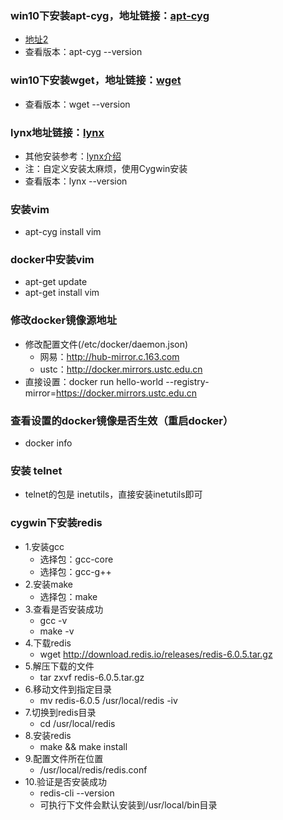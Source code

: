 ### win10下安装apt-cyg，地址链接：[apt-cyg](https://github.com/transcode-open/apt-cyg "apt-cyg")
* [地址2](https://github.com/kou1okada/apt-cyg)
* 查看版本：apt-cyg --version

### win10下安装wget，地址链接：[wget](https://eternallybored.org/misc/wget/ "wget")
* 查看版本：wget --version

### lynx地址链接：[lynx](https://lynx.invisible-island.net/release/ "lynx")
* 其他安装参考：[lynx介绍](http://blog.fpliu.com/it/software/lynx "lynx介绍")
* 注：自定义安装太麻烦，使用Cygwin安装
* 查看版本：lynx --version

### 安装vim
* apt-cyg install vim

### docker中安装vim
* apt-get update
* apt-get install vim

### 修改docker镜像源地址
* 修改配置文件(/etc/docker/daemon.json)
    * 网易：http://hub-mirror.c.163.com
    * ustc：http://docker.mirrors.ustc.edu.cn
* 直接设置：docker run hello-world --registry-mirror=https://docker.mirrors.ustc.edu.cn

### 查看设置的docker镜像是否生效（重启docker）
* docker info

### 安装 telnet
* telnet的包是 inetutils，直接安装inetutils即可

### cygwin下安装redis
* 1.安装gcc
    * 选择包：gcc-core
    * 选择包：gcc-g++
* 2.安装make
    * 选择包：make
* 3.查看是否安装成功
    * gcc -v
    * make -v
* 4.下载redis
    * wget http://download.redis.io/releases/redis-6.0.5.tar.gz
* 5.解压下载的文件
    * tar zxvf redis-6.0.5.tar.gz
* 6.移动文件到指定目录
    * mv redis-6.0.5 /usr/local/redis -iv
* 7.切换到redis目录
    * cd /usr/local/redis
* 8.安装redis
    * make && make install
* 9.配置文件所在位置
    * /usr/local/redis/redis.conf
* 10.验证是否安装成功
    * redis-cli --version
    * 可执行下文件会默认安装到/usr/local/bin目录






